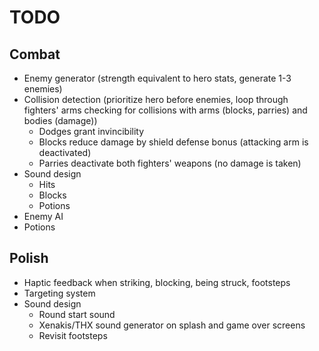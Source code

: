 # TODO
## Combat
- Enemy generator (strength equivalent to hero stats, generate 1-3 enemies)
- Collision detection (prioritize hero before enemies, loop through fighters' arms checking for collisions with arms (blocks, parries) and bodies (damage))
  - Dodges grant invincibility
  - Blocks reduce damage by shield defense bonus (attacking arm is deactivated)
  - Parries deactivate both fighters' weapons (no damage is taken)
- Sound design
  - Hits
  - Blocks
  - Potions
- Enemy AI
- Potions

## Polish
- Haptic feedback when striking, blocking, being struck, footsteps
- Targeting system
- Sound design
  - Round start sound
  - Xenakis/THX sound generator on splash and game over screens
  - Revisit footsteps
